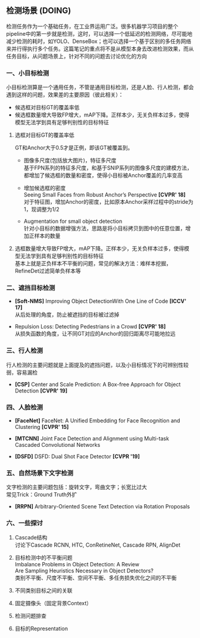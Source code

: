 ## 检测场景 (DOING)

检测任务作为一个基础任务，在工业界运用广泛。很多机器学习项目的整个pipeline中的第一步就是检测，这时，可以选择一个低延迟的检测网络，尽可能地减少检测的耗时，如YOLO、DenseBox；也可以选择一个基于区别的多任务网络来并行得执行多个任务。这篇笔记的重点将不是从模型本身去改进检测效果，而从任务目标，从问题场景上，针对不同的问题去讨论优化的方向     


### 一、小目标检测    


小目标检测算是一个通用任务，不管是通用目标检测，还是人脸、行人检测，都会遇到这样的问题，效果差的主要原因（彼此相关）：     

* 候选框对目标GT的覆盖率低     
* 候选框数量增大导致FP增大，mAP下降。正样本少，无关负样本过多，使得模型无法学到具有足够判别性的目标特征     

1. 选框对目标GT的覆盖率低    

   GT和Anchor大于0.5才是正例，即该GT被覆盖到。    

   * 图像多尺度(包括放大图片)，特征多尺度      
      基于FPN系列的特征多尺度，和基于SNIP系列的图像多尺度的建模方法，都增加了候选框的数量和密度，使得小目标被Anchor覆盖的几率变高       
  
   * 增加候选框的密度     
      Seeing Small Faces from Robust Anchor’s Perspective **[CVPR' 18]**        
      对于特征图，增加Anchor的密度，比如原本Anchor采样过程中的stride为1，现调整为1/2         

   * Augmentation for small object detection    
      针对小目标的数据增强方法，思路是将小目标拷贝到图中的任意位置，增加正样本的数量     


2. 选框数量增大导致FP增大，mAP下降。正样本少，无关负样本过多，使得模型无法学到具有足够判别性的目标特征     
   基本上就是正负样本不平衡的问题，常见的解决方法：难样本挖掘，RefineDet过滤简单负样本等    


### 二、遮挡目标检测    

* **[Soft-NMS]** Improving Object DetectionWith One Line of Code **[ICCV' 17]**     
   从后处理的角度，防止被遮挡的目标被过滤掉        

* Repulsion Loss: Detecting Pedestrians in a Crowd **[CVPR' 18]**     
   从损失函数的角度，让不同GT对应的Anchor的回归距离尽可能地拉远        

### 三、行人检测      

行人检测的主要问题就是上面提及的遮挡问题，以及小目标情况下的可辨别性较弱，容易漏检             

* **[CSP]** Center and Scale Prediction: A Box-free Approach for Object Detection **[CVPR' 19]**    


### 四、人脸检测     

* **[FaceNet]** FaceNet: A Unified Embedding for Face Recognition and Clustering **[CVPR' 15]**     

* **[MTCNN]** Joint Face Detection and Alignment using Multi-task Cascaded Convolutional Networks    

* **[DSFD]** DSFD: Dual Shot Face Detector **[CVPR '19]**       

### 五、自然场景下文字检测     

文字检测的主要问题包括：旋转文字，弯曲文字；长宽比过大      
常见Trick：Ground Truth外扩        

* **[RRPN]** Arbitrary-Oriented Scene Text Detection via Rotation Proposals      

### 六、一些探讨

1. Cascade结构      
   讨论下Cascade RCNN, HTC, ConRetineNet, Cascade RPN, AlignDet       

2. 目标检测中的不平衡问题       
   Imbalance Problems in Object Detection: A Review       
   Are Sampling Heuristics Necessary in Object Detectors?         
   类别不平衡、尺度不平衡、空间不平衡、多任务损失优化之间的不平衡   

3. 不同类别目标之间的关联      
4. 固定摄像头（固定背景Context）   
5. 检测问题排查     
6. 目标的Representation    
 


